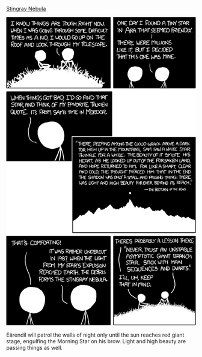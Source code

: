 [Stingray Nebula](https://xkcd.com/847)

![Stingray Nebula](./random_comic.png)

Eärendil will patrol the walls of night only until the sun reaches red giant stage, engulfing the Morning Star on his brow. Light and high beauty are passing things as well.

